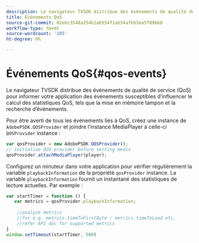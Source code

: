```yaml
---
description: Le navigateur TVSDK distribue des événements de qualité de service (QoS) pour informer votre application des événements susceptibles d’influencer le calcul des statistiques QoS, tels que la mise en mémoire tampon et la recherche d’événements.
title: Événements QoS
source-git-commit: 02ebc3548a254b2a6554f1ab34afbb3ea5f09bb8
workflow-type: tm+mt
source-wordcount: '105'
ht-degree: 0%

---
```


# Événements QoS{#qos-events}

Le navigateur TVSDK distribue des événements de qualité de service (QoS) pour informer votre application des événements susceptibles d’influencer le calcul des statistiques QoS, tels que la mise en mémoire tampon et la recherche d’événements.

Pour être averti de tous les événements liés à QoS, créez une instance de `AdobePSDK.QOSProvider` et joindre l’instance MediaPlayer à celle-ci `QOSProvider` instance :

```js
var qosProvider = new AdobePSDK.QOSProvider(); 
// initialize QOS provider before setting media  
qosProvider.attachMediaPlayer(player);
```

Configurez un minuteur dans votre application pour vérifier régulièrement la variable `playbackInformation` de la propriété `qosProvider` instance. La variable `playbackInformation` fournit un instantané des statistiques de lecture actuelles. Par exemple :

```js
var startTimer = function () { 
   var metrics = qosProvider.playbackInformation; 
 
    //analyze metrics 
    //for e.g. metrics.timeToFirstByte ; metrics.timeToLoad etc.  
    //refer API doc for supported metrics  
} 
window.setTimeout(startTimer, 500) 
```
